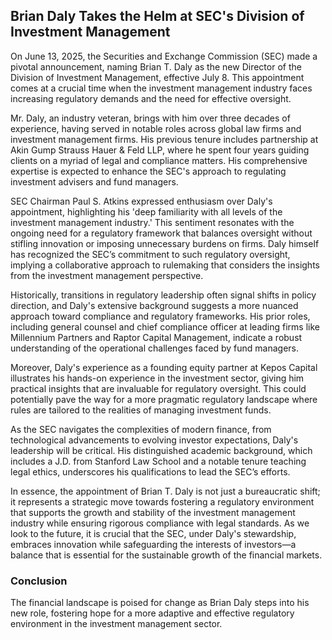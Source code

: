 ## Brian Daly Takes the Helm at SEC's Division of Investment Management

On June 13, 2025, the Securities and Exchange Commission (SEC) made a pivotal announcement, naming Brian T. Daly as the new Director of the Division of Investment Management, effective July 8. This appointment comes at a crucial time when the investment management industry faces increasing regulatory demands and the need for effective oversight.

Mr. Daly, an industry veteran, brings with him over three decades of experience, having served in notable roles across global law firms and investment management firms. His previous tenure includes partnership at Akin Gump Strauss Hauer & Feld LLP, where he spent four years guiding clients on a myriad of legal and compliance matters. His comprehensive expertise is expected to enhance the SEC's approach to regulating investment advisers and fund managers.

SEC Chairman Paul S. Atkins expressed enthusiasm over Daly's appointment, highlighting his 'deep familiarity with all levels of the investment management industry.' This sentiment resonates with the ongoing need for a regulatory framework that balances oversight without stifling innovation or imposing unnecessary burdens on firms. Daly himself has recognized the SEC’s commitment to such regulatory oversight, implying a collaborative approach to rulemaking that considers the insights from the investment management perspective.

Historically, transitions in regulatory leadership often signal shifts in policy direction, and Daly's extensive background suggests a more nuanced approach toward compliance and regulatory frameworks. His prior roles, including general counsel and chief compliance officer at leading firms like Millennium Partners and Raptor Capital Management, indicate a robust understanding of the operational challenges faced by fund managers.

Moreover, Daly's experience as a founding equity partner at Kepos Capital illustrates his hands-on experience in the investment sector, giving him practical insights that are invaluable for regulatory oversight. This could potentially pave the way for a more pragmatic regulatory landscape where rules are tailored to the realities of managing investment funds.

As the SEC navigates the complexities of modern finance, from technological advancements to evolving investor expectations, Daly's leadership will be critical. His distinguished academic background, which includes a J.D. from Stanford Law School and a notable tenure teaching legal ethics, underscores his qualifications to lead the SEC’s efforts.

In essence, the appointment of Brian T. Daly is not just a bureaucratic shift; it represents a strategic move towards fostering a regulatory environment that supports the growth and stability of the investment management industry while ensuring rigorous compliance with legal standards. As we look to the future, it is crucial that the SEC, under Daly's stewardship, embraces innovation while safeguarding the interests of investors—a balance that is essential for the sustainable growth of the financial markets.

### Conclusion  
The financial landscape is poised for change as Brian Daly steps into his new role, fostering hope for a more adaptive and effective regulatory environment in the investment management sector.